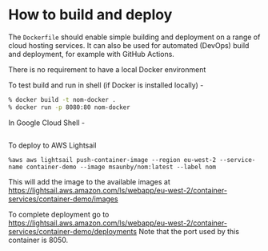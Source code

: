 # How to build and deploy

The ```Dockerfile``` should enable simple building and deployment on a range of cloud hosting
services.   It can also be used for automated (DevOps) build and deployment, for example with
GitHub Actions.

There is no requirement to have a local Docker environment

To test build and run in shell (if Docker is installed locally) -
```sh
% docker build -t nom-docker .
% docker run -p 8080:80 nom-docker
```

In Google Cloud Shell -
```sh

```

To deploy to AWS Lightsail

```
%aws aws lightsail push-container-image --region eu-west-2 --service-name container-demo --image msaunby/nom:latest --label nom 
```

This will add the image to the available images at <https://lightsail.aws.amazon.com/ls/webapp/eu-west-2/container-services/container-demo/images>

To complete deployment go to <https://lightsail.aws.amazon.com/ls/webapp/eu-west-2/container-services/container-demo/deployments>  Note that the port used by this container is 8050.

